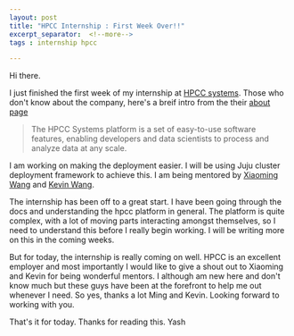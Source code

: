 ```yaml
---
layout: post
title: "HPCC Internship : First Week Over!!"
excerpt_separator:  <!--more-->
tags : internship hpcc 

---
```


Hi there.

I just finished the first week of my internship at [HPCC systems](https://hpccsystems.com/). Those who don't know about the company, here's a breif intro from the their [about page](https://hpccsystems.com/about#Platform)
> The HPCC Systems platform is a set of easy-to-use software features, enabling developers and data scientists to process and analyze data at any scale.

I am working on making the deployment easier. I will be using Juju cluster deployment framework to achieve this. I am being mentored by [Xiaoming Wang](https://www.linkedin.com/in/xiaoming-wang-749aaa99) and [Kevin Wang](https://www.linkedin.com/in/kevin-wang-16550a5).

The internship has been off to a great start. I have been going through the docs and understanding the hpcc platform in general. The platform is quite complex, with a lot of moving parts interacting amongst themselves, so I need to understand this before I really begin working. I will be writing more on this in the coming weeks.

But for today, the internship is really coming on well. HPCC is an excellent employer and most importantly I would like to give a shout out to Xiaoming and Kevin for being wonderful mentors. I although am new here and don't know much but these guys have been at the forefront to help me out whenever I need. So yes, thanks a lot Ming and Kevin. Looking forward to working with you.

That's it for today. Thanks for reading this.
Yash